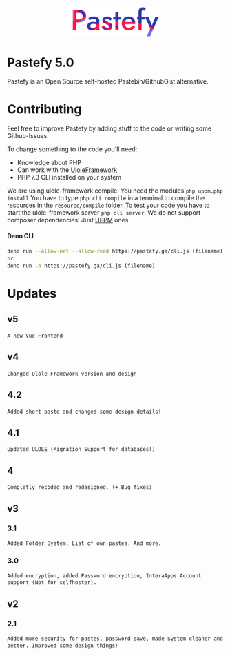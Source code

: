 <p align="center"><img src="/public/assets/images/logo.png" width="200"></p>



#  Pastefy 5.0
Pastefy is an Open Source self-hosted Pastebin/GithubGist alternative.

# Contributing
Feel free to improve Pastefy by adding stuff to the code or writing some Github-Issues.

To change something to the code you'll need:
- Knowledge about PHP
- Can work with the [UloleFramework](https://github.com/interaapps/ulole-framework)
- PHP 7.3 CLI installed on your system

We are using ulole-framework compile. You need the modules `php uppm.php install` You have to type `php cli compile`  in a terminal to compile the resources in the `resource/compile` folder. To test your code you have to start the ulole-framework server `php cli server`. We do not support composer dependencies! Just [UPPM](https://github.com/interaapps/uppm) ones

#### Deno CLI
```bash
deno run --allow-net --allow-read https://pastefy.ga/cli.js (filename)
or
deno run -A https://pastefy.ga/cli.js (filename)
```

# Updates
## v5
```
A new Vue-Frontend
```

## v4

```
Changed Ulole-Framework version and design
```

## 4.2
```
Added short paste and changed some design-details!
```

## 4.1
```
Updated ULOLE (Migration Support for databases!)
```

## 4
```
Completly recoded and redesigned. (+ Bug fixes)
```

## v3
### 3.1
```
Added Folder System, List of own pastes. And more. 
```

### 3.0
```
Added encryption, added Password encryption, InteraApps Account support (Not for selfhoster). 
```

## v2
### 2.1
```
Added more security for pastes, password-save, made System cleaner and better. Improved some design things!
```
